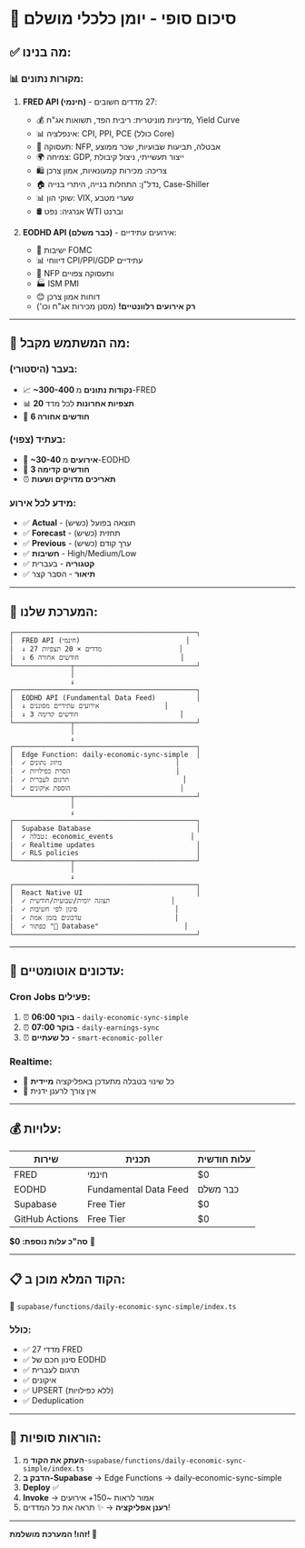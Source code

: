 # 🎉 סיכום סופי - יומן כלכלי מושלם

## ✅ מה בנינו:

### 📊 **מקורות נתונים:**

1. **FRED API (חינמי)** - 27 מדדים חשובים:
   - 💰 מדיניות מוניטרית: ריבית הפד, תשואות אג"ח, Yield Curve
   - 📊 אינפלציה: CPI, PPI, PCE (כולל Core)
   - 👔 תעסוקה: NFP, אבטלה, תביעות שבועיות, שכר ממוצע
   - 🌍 צמיחה: GDP, ייצור תעשייתי, ניצול קיבולת
   - 🛍️ צריכה: מכירות קמעונאיות, אמון צרכן
   - 🏠 נדל"ן: התחלות בנייה, היתרי בנייה, Case-Shiller
   - 📊 שוקי הון: VIX, שערי מטבע
   - 🛢️ אנרגיה: נפט WTI וברנט

2. **EODHD API (כבר משלם)** - אירועים עתידיים:
   - 🏦 ישיבות FOMC
   - 📊 דיווחי CPI/PPI/GDP עתידיים
   - 👔 NFP ותעסוקה צפויים
   - 🏭 ISM PMI
   - 😊 דוחות אמון צרכן
   - **רק אירועים רלוונטיים!** (מסנן מכירות אג"ח וכו')

---

## 🎯 מה המשתמש מקבל:

### **בעבר (היסטורי):**
- 📈 **~300-400 נקודות נתונים** מ-FRED
- 📊 **20 תצפיות אחרונות** לכל מדד
- 📅 **6 חודשים אחורה**

### **בעתיד (צפוי):**
- 🔮 **~30-40 אירועים** מ-EODHD
- 📅 **3 חודשים קדימה**
- ⏰ **תאריכים מדויקים ושעות**

### **מידע לכל אירוע:**
- ✅ **Actual** - תוצאה בפועל (כשיש)
- ✅ **Forecast** - תחזית (כשיש)
- ✅ **Previous** - ערך קודם (כשיש)
- ✅ **חשיבות** - High/Medium/Low
- ✅ **קטגוריה** - בעברית
- ✅ **תיאור** - הסבר קצר

---

## 🚀 המערכת שלנו:

```
┌─────────────────────────────────────────────┐
│  FRED API (חינמי)                          │
│  ↓ 27 מדדים × 20 תצפיות                   │
│  ↓ 6 חודשים אחורה                         │
└──────────────┬──────────────────────────────┘
               │
               ↓
┌─────────────────────────────────────────────┐
│  EODHD API (Fundamental Data Feed)          │
│  ↓ אירועים עתידיים מסוננים                │
│  ↓ 3 חודשים קדימה                         │
└──────────────┬──────────────────────────────┘
               │
               ↓
┌─────────────────────────────────────────────┐
│  Edge Function: daily-economic-sync-simple  │
│  ✓ מיזוג נתונים                            │
│  ✓ הסרת כפילויות                          │
│  ✓ תרגום לעברית                            │
│  ✓ הוספת איקונים                           │
└──────────────┬──────────────────────────────┘
               │
               ↓
┌─────────────────────────────────────────────┐
│  Supabase Database                          │
│  ✓ טבלה: economic_events                   │
│  ✓ Realtime updates                         │
│  ✓ RLS policies                             │
└──────────────┬──────────────────────────────┘
               │
               ↓
┌─────────────────────────────────────────────┐
│  React Native UI                            │
│  ✓ תצוגה יומית/שבועית/חודשית               │
│  ✓ סינון לפי חשיבות                        │
│  ✓ עדכונים בזמן אמת                       │
│  ✓ כפתור "💾 Database"                     │
└─────────────────────────────────────────────┘
```

---

## 🔄 עדכונים אוטומטיים:

### **Cron Jobs פעילים:**
1. ⏰ **06:00 בוקר** - `daily-economic-sync-simple`
2. ⏰ **07:00 בוקר** - `daily-earnings-sync`
3. ⏰ **כל שעתיים** - `smart-economic-poller`

### **Realtime:**
- 🔄 כל שינוי בטבלה מתעדכן באפליקציה **מיידית**
- 🔔 אין צורך לרענן ידנית

---

## 💰 עלויות:

| שירות | תכנית | עלות חודשית |
|-------|-------|-------------|
| FRED | חינמי | $0 |
| EODHD | Fundamental Data Feed | כבר משלם |
| Supabase | Free Tier | $0 |
| GitHub Actions | Free Tier | $0 |

**סה"כ עלות נוספת: $0** 🎉

---

## 📋 הקוד המלא מוכן ב:

📄 `supabase/functions/daily-economic-sync-simple/index.ts`

### **כולל:**
- ✅ 27 מדדי FRED
- ✅ סינון חכם של EODHD
- ✅ תרגום לעברית
- ✅ איקונים
- ✅ UPSERT (ללא כפילויות)
- ✅ Deduplication

---

## 🚀 הוראות סופיות:

1. **העתק את הקוד** מ-`supabase/functions/daily-economic-sync-simple/index.ts`
2. **הדבק ב-Supabase** → Edge Functions → daily-economic-sync-simple
3. **Deploy** ✅
4. **Invoke** → אמור לראות ~150+ אירועים
5. **רענן אפליקציה** → ✨ תראה את כל המדדים!

---

**זהו! המערכת מושלמת! 🎊**

